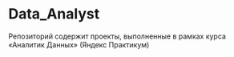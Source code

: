 # Data_Analyst
Репозиторий содержит проекты, выполненные в рамках курса «Аналитик Данных» (Яндекс Практикум)
